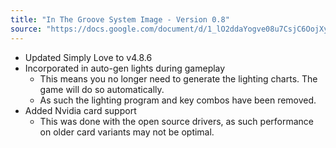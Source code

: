 ```yaml
---
title: "In The Groove System Image - Version 0.8"
source: "https://docs.google.com/document/d/1_lO2ddaYogve08u7CsjC6OojXy36ZfGgo7VCRVkLJhU"
---
```


- Updated Simply Love to v4.8.6
- Incorporated in auto-gen lights during gameplay
    - This means you no longer need to generate the lighting charts. The game will do so automatically.
    - As such the lighting program and key combos have been removed.
- Added Nvidia card support
    - This was done with the open source drivers, as such performance on older card variants may not be optimal.
